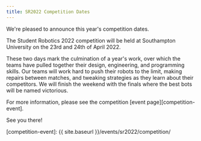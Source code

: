 ```yaml
---
title: SR2022 Competition Dates
---
```


We're pleased to announce this year's competition dates.

The Student Robotics 2022 competition will be held at Southampton University on the 23rd and 24th of April 2022.

These two days mark the culmination of a year's work, over which the teams have pulled together their design,
engineering, and programming skills. Our teams will work hard to push their robots to the limit, making
repairs between matches, and tweaking strategies as they learn about their competitors. We will finish the weekend with
the finals where the best bots will be named victorious.

For more information, please see the competition [event page][competition-event].

See you there!

[competition-event]: {{ site.baseurl }}/events/sr2022/competition/
